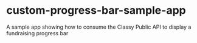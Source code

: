 # custom-progress-bar-sample-app
A sample app showing how to consume the Classy Public API to display a fundraising progress bar

